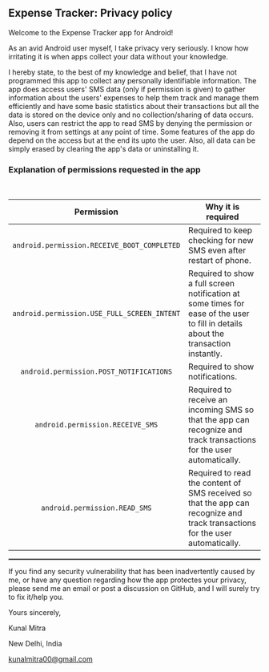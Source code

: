 ## Expense Tracker: Privacy policy

Welcome to the Expense Tracker app for Android!

As an avid Android user myself, I take privacy very seriously.
I know how irritating it is when apps collect your data without your knowledge.

I hereby state, to the best of my knowledge and belief, that I have not programmed this app to collect any personally identifiable information. The app does access users' SMS data (only if permission is given) to gather information about the users' expenses to help them track and manage them efficiently and have some basic statistics about their transactions but all the data is stored on the device only and no collection/sharing of data occurs. Also, users can restrict the app to read SMS by denying the permission or removing it from settings at any point of time. Some features of the app do depend on the access but at the end its upto the user. Also, all data can be simply erased by clearing the app's data or uninstalling it.

### Explanation of permissions requested in the app

<br/>

| Permission | Why it is required |
| :---: | --- |
| `android.permission.RECEIVE_BOOT_COMPLETED` | Required to keep checking for new SMS even after restart of phone. |
| `android.permission.USE_FULL_SCREEN_INTENT` | Required to show a full screen notification at some times for ease of the user to fill in details about the transaction instantly. |
| `android.permission.POST_NOTIFICATIONS` | Required to show notifications. |
| `android.permission.RECEIVE_SMS` | Required to receive an incoming SMS so that the app can recognize and track transactions for the user automatically. |
| `android.permission.READ_SMS` | Required to read the content of SMS received so that the app can recognize and track transactions for the user automatically. |

 <hr style="border:1px solid gray">

If you find any security vulnerability that has been inadvertently caused by me, or have any question regarding how the app protectes your privacy, please send me an email or post a discussion on GitHub, and I will surely try to fix it/help you.

Yours sincerely,

Kunal Mitra

New Delhi, India

kunalmitra00@gmail.com
